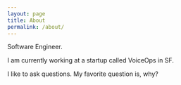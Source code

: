```yaml
---
layout: page
title: About
permalink: /about/
---
```

Software Engineer.

I am currently working at a startup called VoiceOps in SF.

I like to ask questions. My favorite question is, why?
